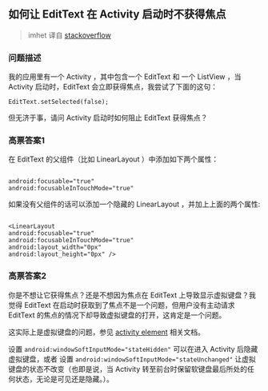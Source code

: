## 如何让 EditText 在 Activity 启动时不获得焦点

> imhet 译自 [stackoverflow](http://stackoverflow.com/questions/1555109/stop-edittext-from-gaining-focus-at-activity-startup)

### 问题描述

我的应用里有一个 Activity ，其中包含一个 EditText 和 一个 ListView ，当 Activity 启动时，EditText 会立即获得焦点，我尝试了下面的这句：

```
EditText.setSelected(false);

```

但无济于事，请问 Activity 启动时如何阻止 EditText 获得焦点？

### 高票答案1

在 EditText 的父组件（比如 LinearLayout ）中添加如下两个属性：

```

android:focusable="true"
android:focusableInTouchMode="true"
```

如果没有父组件的话可以添加一个隐藏的 LinearLayout ，并加上上面的两个属性:

```

<LinearLayout
android:focusable="true"
android:focusableInTouchMode="true"
android:layout_width="0px"
android:layout_height="0px" />

```

### 高票答案2

你是不想让它获得焦点？还是不想因为焦点在 EditText 上导致显示虚拟键盘？我觉得 EditText 在启动时获取到了焦点不是一个问题，但用户没有主动请求 EditText 的焦点的情况下却导致虚拟键盘的打开，这肯定是一个问题。

这实际上是虚拟键盘的问题，参见 [activity element](https://developer.android.com/guide/topics/manifest/activity-element.html) 相关文档。

设置 `android:windowSoftInputMode="stateHidden"` 可以在进入 Activity 后隐藏虚拟键盘，或者 设置 `android:windowSoftInputMode="stateUnchanged"` 让虚拟键盘的状态不改变（也即是说，当 Activity 转至前台时保留软键盘最后所处的任何状态，无论是可见还是隐藏。）。
